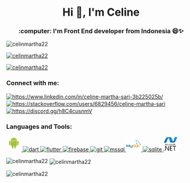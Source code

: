 <!--### Hi, I'm Celine 👋

<img src="https://github-readme-stats.vercel.app/api?username=celinmartha22&show_icons=true&title_color=E5890A&text_color=FFB100&icon_color=E5890A" />
<img aligh="right" src="https://github-readme-stats.vercel.app/api/top-langs/?username=celinmartha22&layout=compact&theme=flag-india" />
-->

<!--
**celinmartha22/celinmartha22** is a ✨ _special_ ✨ repository because its `README.md` (this file) appears on your GitHub profile.

Here are some ideas to get you started:

- 🔭 I’m currently working on ...
- 🌱 I’m currently learning ...
- 👯 I’m looking to collaborate on ...
- 🤔 I’m looking for help with ...
- 💬 Ask me about ...
- 📫 How to reach me: ...
- 😄 Pronouns: ...
- ⚡ Fun fact: ...
-->






<h1 align="center">Hi 👋, I'm Celine</h1>
<h3 align="center">:computer: I'm Front End developer from Indonesia 😄✨</h3>

<p align="left"> <img src="https://komarev.com/ghpvc/?username=celinmartha22&label=Profile%20views&color=0e75b6&style=flat" alt="celinmartha22" /> </p>
<p align="left"> <a href="https://twitter.com/celinmartha22" target="blank"><img src="https://img.shields.io/twitter/follow/celinmartha22?logo=twitter&style=for-the-badge" alt="celinmartha22" /></a> </p>
<p align="left"> <a href="https://www.linkedin.com/in/celine-martha-sari-3b225025b" target="blank"><img src="https://img.shields.io/badge/LinkedIn-0077B5?logo=linkedin&logoColor=white&label=celinemarthasari" alt="celinmartha22" /></a> </p>

<h3 align="left">Connect with me:</h3>
<p align="left">
<a href="https://linkedin.com/in/https://www.linkedin.com/in/celine-martha-sari-3b225025b/" target="blank"><img align="center" src="https://raw.githubusercontent.com/rahuldkjain/github-profile-readme-generator/master/src/images/icons/Social/linked-in-alt.svg" alt="https://www.linkedin.com/in/celine-martha-sari-3b225025b/" height="30" width="40" /></a>
<a href="https://stackoverflow.com/users/https://stackoverflow.com/users/6829456/celine-martha-sari" target="blank"><img align="center" src="https://raw.githubusercontent.com/rahuldkjain/github-profile-readme-generator/master/src/images/icons/Social/stack-overflow.svg" alt="https://stackoverflow.com/users/6829456/celine-martha-sari" height="30" width="40" /></a>
<a href="https://discord.gg/https://discord.gg/h8C4cusnmV" target="blank"><img align="center" src="https://raw.githubusercontent.com/rahuldkjain/github-profile-readme-generator/master/src/images/icons/Social/discord.svg" alt="https://discord.gg/h8C4cusnmV" height="30" width="40" /></a>
</p>

<h3 align="left">Languages and Tools:</h3>
<p align="left"> 
<a href="https://developer.android.com" target="_blank" rel="noreferrer"> 
  <img src="https://raw.githubusercontent.com/devicons/devicon/master/icons/android/android-original-wordmark.svg" alt="android" width="40" height="40"/> </a> 
<a href="https://dart.dev" target="_blank" rel="noreferrer"> <img src="https://www.vectorlogo.zone/logos/dartlang/dartlang-icon.svg" alt="dart" width="40" height="40"/> </a> 
<a href="https://flutter.dev" target="_blank" rel="noreferrer"> <img src="https://www.vectorlogo.zone/logos/flutterio/flutterio-icon.svg" alt="flutter" width="40" height="40"/> </a> 
<a href="https://firebase.google.com/" target="_blank" rel="noreferrer"> <img src="https://www.vectorlogo.zone/logos/firebase/firebase-icon.svg" alt="firebase" width="40" height="40"/> </a> 
<a href="https://git-scm.com/" target="_blank" rel="noreferrer"> <img src="https://www.vectorlogo.zone/logos/git-scm/git-scm-icon.svg" alt="git" width="40" height="40"/> </a> 
<a href="https://www.microsoft.com/en-us/sql-server" target="_blank" rel="noreferrer"> <img src="https://www.svgrepo.com/show/303229/microsoft-sql-server-logo.svg" alt="mssql" width="40" height="40"/> </a> 
<a href="https://www.mysql.com/" target="_blank" rel="noreferrer"> <img src="https://raw.githubusercontent.com/devicons/devicon/master/icons/mysql/mysql-original-wordmark.svg" alt="mysql" width="40" height="40"/> </a> 
<a href="https://www.sqlite.org/" target="_blank" rel="noreferrer"> <img src="https://www.vectorlogo.zone/logos/sqlite/sqlite-icon.svg" alt="sqlite" width="40" height="40"/> </a> 
<a href="https://dotnet.microsoft.com/" target="_blank" rel="noreferrer"> <img src="https://raw.githubusercontent.com/devicons/devicon/master/icons/dot-net/dot-net-original-wordmark.svg" alt="dotnet" width="40" height="40"/> </a> 
</p>

<p><img align="left" src="https://github-readme-stats.vercel.app/api/top-langs?username=celinmartha22&show_icons=true&locale=en&layout=compact" alt="celinmartha22" /></p>

<p>&nbsp;<img align="center" src="https://github-readme-stats.vercel.app/api?username=celinmartha22&show_icons=true&locale=en" alt="celinmartha22" /></p>

<p><img align="center" src="https://github-readme-streak-stats.herokuapp.com/?user=celinmartha22&" alt="celinmartha22" /></p>
